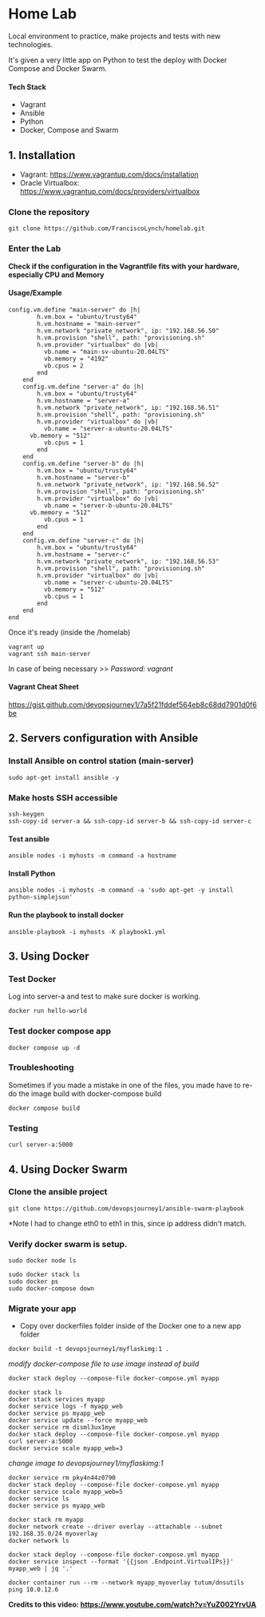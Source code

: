 # Home Lab 

Local environment to practice, make projects and tests with new technologies. 

It's given a very little app on Python to test the deploy with Docker Compose and Docker Swarm. 

#### Tech Stack 
- Vagrant 
- Ansible
- Python
- Docker, Compose and Swarm

## 1. Installation
- Vagrant: https://www.vagrantup.com/docs/installation
- Oracle Virtualbox: https://www.vagrantup.com/docs/providers/virtualbox

### Clone the repository

```
git clone https://github.com/FranciscoLynch/homelab.git
```

### Enter the Lab

**Check if the configuration in the Vagrantfile fits with your hardware, especially CPU and Memory**

#### Usage/Example

```
config.vm.define "main-server" do |h|
        h.vm.box = "ubuntu/trusty64"
        h.vm.hostname = "main-server"
        h.vm.network "private_network", ip: "192.168.56.50"
        h.vm.provision "shell", path: "provisioning.sh"
        h.vm.provider "virtualbox" do |vb|
          vb.name = "main-sv-ubuntu-20.04LTS"
          vb.memory = "4192"
          vb.cpus = 2
        end  
    end  
    config.vm.define "server-a" do |h|
        h.vm.box = "ubuntu/trusty64"
        h.vm.hostname = "server-a"
        h.vm.network "private_network", ip: "192.168.56.51"
        h.vm.provision "shell", path: "provisioning.sh"
        h.vm.provider "virtualbox" do |vb|
          vb.name = "server-a-ubuntu-20.04LTS"
	  vb.memory = "512"
          vb.cpus = 1
        end    
    end  
    config.vm.define "server-b" do |h|
        h.vm.box = "ubuntu/trusty64"
        h.vm.hostname = "server-b"
        h.vm.network "private_network", ip: "192.168.56.52"
        h.vm.provision "shell", path: "provisioning.sh"
        h.vm.provider "virtualbox" do |vb|
          vb.name = "server-b-ubuntu-20.04LTS"  
	  vb.memory = "512"
          vb.cpus = 1
        end    
    end  
    config.vm.define "server-c" do |h|
        h.vm.box = "ubuntu/trusty64"
        h.vm.hostname = "server-c"
        h.vm.network "private_network", ip: "192.168.56.53"
        h.vm.provision "shell", path: "provisioning.sh"
        h.vm.provider "virtualbox" do |vb|
          vb.name = "server-c-ubuntu-20.04LTS"
          vb.memory = "512"
          vb.cpus = 1
        end    
    end  
end
```

Once it's ready (inside the /homelab)

```
vagrant up 
vagrant ssh main-server
```

In case of being necessary >> *Password: vagrant*

#### Vagrant Cheat Sheet

https://gist.github.com/devopsjourney1/7a5f21fddef564eb8c68dd7901d0f6be

## 2. Servers configuration with Ansible 

### Install Ansible on control station (main-server)
```
sudo apt-get install ansible -y
```

### Make hosts SSH accessible
```
ssh-keygen
ssh-copy-id server-a && ssh-copy-id server-b && ssh-copy-id server-c
```

#### Test ansible
```
ansible nodes -i myhosts -m command -a hostname
```
#### Install Python 
```
ansible nodes -i myhosts -m command -a 'sudo apt-get -y install python-simplejson'
```

#### Run the playbook to install docker
```
ansible-playbook -i myhosts -K playbook1.yml
```

## 3. Using Docker  


### Test Docker
Log into server-a and test to make sure docker is working.

```
docker run hello-world
```

### Test docker compose app
```
docker compose up -d
```

### Troubleshooting
Sometimes if you made a mistake in one of the files, you made have to re-do the image build with docker-compose build
```
docker compose build
```

### Testing
```
curl server-a:5000
```

## 4. Using Docker Swarm



### Clone the ansible project
```
git clone https://github.com/devopsjourney1/ansible-swarm-playbook
```
*Note I had to change eth0 to eth1 in this, since ip address didn't match. 


### Verify docker swarm is setup.
```
sudo docker node ls
```

```
sudo docker stack ls
sudo docker ps
sudo docker-compose down
```
### Migrate your app

* Copy over dockerfiles folder inside of the Docker one to a new app folder

```
docker build -t devopsjourney1/myflaskimg:1 .
```
*modify docker-compose file to use image instead of build*

```
docker stack deploy --compose-file docker-compose.yml myapp
```

```
docker stack ls
docker stack services myapp
docker service logs -f myapp_web
docker service ps myapp_web
docker service update --force myapp_web
docker service rm disml3ux1mye
docker stack deploy --compose-file docker-compose.yml myapp
curl server-a:5000
docker service scale myapp_web=3
```

*change image to devopsjourney1/myflaskimg:1*

```
docker service rm pky4n44z0790
docker stack deploy --compose-file docker-compose.yml myapp
docker service scale myapp_web=5
docker service ls
docker service ps myapp_web
```

```
docker stack rm myapp
docker network create --driver overlay --attachable --subnet 192.168.35.0/24 myoverlay
docker network ls
``` 

```
docker stack deploy --compose-file docker-compose.yml myapp
docker service inspect --format '{{json .Endpoint.VirtualIPs}}' myapp_web | jq '.'
```

```
docker container run --rm --network myapp_myoverlay tutum/dnsutils ping 10.0.12.6
```


**Credits to this video: https://www.youtube.com/watch?v=YuZ002YrvUA**
